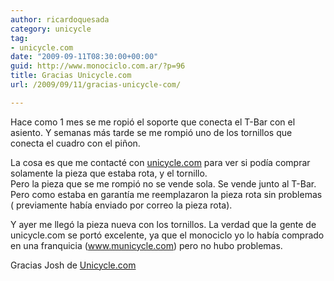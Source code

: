 ```yaml
---
author: ricardoquesada
category: unicycle
tag:
- unicycle.com
date: "2009-09-11T08:30:00+00:00"
guid: http://www.monociclo.com.ar/?p=96
title: Gracias Unicycle.com
url: /2009/09/11/gracias-unicycle-com/

---
```


Hace como 1 mes se me ropió el soporte que conecta el T-Bar con el asiento. Y
semanas más tarde se me rompió uno de los tornillos que conecta el cuadro con el
piñon.

La cosa es que me contacté con [unicycle.com](http://www.unicycle.com) para ver
si podía comprar solamente la pieza que estaba rota, y el tornillo.  
Pero la pieza que se me rompió no se vende sola. Se vende junto al T-Bar.  
Pero como estaba en garantía me reemplazaron la pieza rota sin problemas (
previamente había enviado por correo la pieza rota).

Y ayer me llegó la pieza nueva con los tornillos. La verdad que la gente de
unicycle.com se portó excelente, ya que el monociclo yo lo había comprado en una
franquicia (www.municycle.com) pero no hubo problemas.

Gracias Josh de [Unicycle.com](http://www.unicycle.com)
